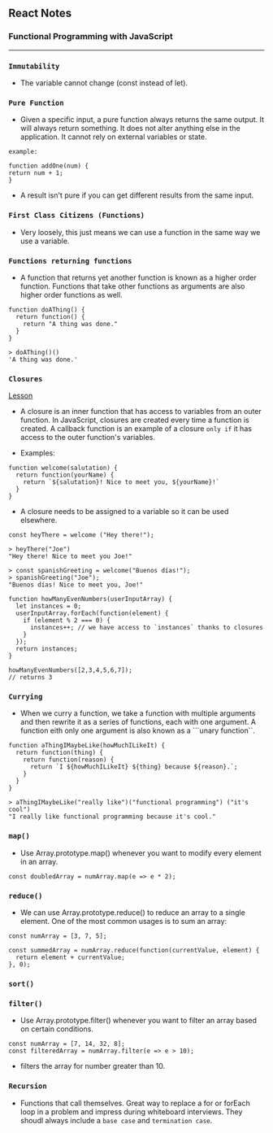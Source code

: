 ## React Notes

### Functional Programming with JavaScript
--------------------

### ```Immutability ```
* The variable cannot change (const instead of let).

### ```Pure Function```
* Given a specific input, a pure function always returns the same output. It will always return something. It does not alter anything else in the application. It cannot rely on external variables or state.

```example:```
```
function addOne(num) {
return num + 1;
}
```
* A result isn't pure if you can get different results from the same input. 

### ```First Class Citizens (Functions)```
* Very loosely, this just means we can use a function in the same way we use a variable.

### ```Functions returning functions```
* A function that returns yet another function is known as a higher order function. Functions that take other functions as arguments are also higher order functions as well.
```
function doAThing() {
  return function() {
    return "A thing was done."
  }
}
```
```
> doAThing()()
'A thing was done.'
```

### ```Closures```
[Lesson](https://www.learnhowtoprogram.com/react/functional-programming-with-javascript/closures)

* A closure is an inner function that has access to variables from an outer function. In JavaScript, closures are created every time a function is created. A callback function is an example of a closure ```only if``` it has access to the outer function's variables.

* Examples:
```
function welcome(salutation) {
  return function(yourName) {
    return `${salutation}! Nice to meet you, ${yourName}!`
  }
}
```
* A closure needs to be assigned to a variable so it can be used elsewhere.
```
const heyThere = welcome ("Hey there!");
```
```
> heyThere("Joe")
"Hey there! Nice to meet you Joe!"
```
```
> const spanishGreeting = welcome("Buenos días!");
> spanishGreeting("Joe");
"Buenos días! Nice to meet you, Joe!"
```

```
function howManyEvenNumbers(userInputArray) {
  let instances = 0;
  userInputArray.forEach(function(element) {
    if (element % 2 === 0) { 
      instances++; // we have access to `instances` thanks to closures
    }
  });
  return instances;
}

howManyEvenNumbers([2,3,4,5,6,7]);
// returns 3
```


### ```Currying```
* When we curry a function, we take a function with multiple arguments and then rewrite it as a series of functions, each with one argument. A function eith only one argument is also known as a ```unary function``.
```
function aThingIMaybeLike(howMuchILikeIt) {
  return function(thing) {
    return function(reason) {
      return `I ${howMuchILikeIt} ${thing} because ${reason}.`;
    }
  }
}

> aThingIMaybeLike("really like")("functional programming") ("it's cool")
"I really like functional programming because it's cool."
```

### ```map()```
* Use Array.prototype.map() whenever you want to modify every element in an array.
```
const doubledArray = numArray.map(e => e * 2);
```
### ```reduce()```
* We can use Array.prototype.reduce() to reduce an array to a single element. One of the most common usages is to sum an array:
```
const numArray = [3, 7, 5];

const summedArray = numArray.reduce(function(currentValue, element) {
  return element + currentValue;
}, 0);
```
### ```sort()```

### ```filter()```
* Use Array.prototype.filter() whenever you want to filter an array based on certain conditions.
```
const numArray = [7, 14, 32, 8];
const filteredArray = numArray.filter(e => e > 10);
```
* filters the array for number greater than 10.

### ```Recursion```
* Functions that call themselves. Great way to replace a for or forEach loop in a problem and impress during whiteboard interviews. They shoudl always include a `base case` and `termination case`.







